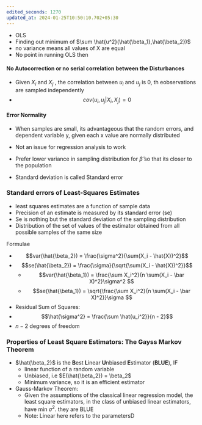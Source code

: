 ```yaml
---
edited_seconds: 1270
updated_at: 2024-01-25T10:50:10.702+05:30
---
```

- OLS 
- Finding out minimum of  $\sum \hat{u^2}(\hat{\beta_1},\hat{\beta_2})$
- no variance means all values of X are equal
- No point in running OLS then


#### No Autocorrection or no serial correlation between the Disturbances 
- Given $X_i$ and $X_j$ , the correlation between $u_i$ and $u_j$ is 0, th eobservations are sampled independently
- $$cov(u_i,u_j|X_i,X_j) = 0$$
#### Error Normality
- When samples are small, its advantageous that the random errors, and dependent variable y, given each x value are normally distributed
- Not an issue for regression analysis to work


- Prefer lower variance in sampling distribution for $\hat{\beta}$ so that its closer to the population
- Standard deviation is called Standard error

### Standard errors of Least-Squares Estimates
- least squares estimates are a function of sample data
- Precision of an estimate is measured by its standard error (se)
- Se is nothing but the standard deviation of the sampling distribution
- Distribution of the set of values of the estimator obtained from all possible samples of the same size



Formulae
- $$var(\hat{\beta_2}) = \frac{\sigma^2}{\sum(X_i - \hat{X})^2}$$
- $$se(\hat{\beta_2}) = \frac{\sigma}{\sqrt{\sum(X_i - \hat{X})^2}}$$
	- $$var(\hat{\beta_1}) =  \frac{\sum X_i^2}{n \sum(X_i - \bar X)^2}\sigma^2 $$
	- $$se(\hat{\beta_1}) =  \sqrt{\frac{\sum X_i^2}{n \sum(X_i - \bar X)^2}}\sigma $$
- Residual Sum of Squares:
- $$\hat{\sigma^2} = \frac{\sum \hat{u_i^2}}{n - 2}$$
- $n-2$ degrees of freedom


### Properties of Least Square Estimators: The Gayss Markov Theorem

- $\hat{\beta_2}$ is the **B**est **L**inear **U**nbiased **E**stimator (**BLUE**), IF
	- linear function of a random variable
	- Unbiased, i.e $E(\hat{\beta_2}) = \beta_2$
	- Minimum variance, so it is an efficient estimator
- Gauss-Markov Theorem:
	- Given the assumptions of the classical linear regression model, the least square estimators, in the class of unbiased linear estimators, have min $\sigma^2$. they are BLUE
	- Note: Linear here refers to the parametersD